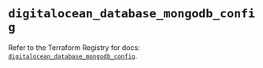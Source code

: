 # `digitalocean_database_mongodb_config`

Refer to the Terraform Registry for docs: [`digitalocean_database_mongodb_config`](https://registry.terraform.io/providers/digitalocean/digitalocean/2.47.0/docs/resources/database_mongodb_config).
